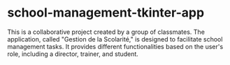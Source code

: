 # school-management-tkinter-app
This is a collaborative project created by a group of classmates. The application, called "Gestion de la Scolarité," is designed to facilitate school management tasks. It provides different functionalities based on the user's role, including a director, trainer, and student.
